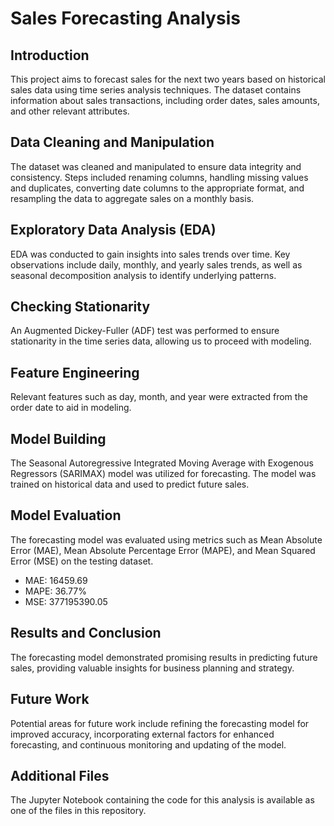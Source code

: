 # Sales Forecasting Analysis

## Introduction

This project aims to forecast sales for the next two years based on historical sales data using time series analysis techniques. The dataset contains information about sales transactions, including order dates, sales amounts, and other relevant attributes.

## Data Cleaning and Manipulation

The dataset was cleaned and manipulated to ensure data integrity and consistency. Steps included renaming columns, handling missing values and duplicates, converting date columns to the appropriate format, and resampling the data to aggregate sales on a monthly basis.

## Exploratory Data Analysis (EDA)

EDA was conducted to gain insights into sales trends over time. Key observations include daily, monthly, and yearly sales trends, as well as seasonal decomposition analysis to identify underlying patterns.

## Checking Stationarity

An Augmented Dickey-Fuller (ADF) test was performed to ensure stationarity in the time series data, allowing us to proceed with modeling.

## Feature Engineering

Relevant features such as day, month, and year were extracted from the order date to aid in modeling.

## Model Building

The Seasonal Autoregressive Integrated Moving Average with Exogenous Regressors (SARIMAX) model was utilized for forecasting. The model was trained on historical data and used to predict future sales.

## Model Evaluation

The forecasting model was evaluated using metrics such as Mean Absolute Error (MAE), Mean Absolute Percentage Error (MAPE), and Mean Squared Error (MSE) on the testing dataset.

- MAE: 16459.69
- MAPE: 36.77%
- MSE: 377195390.05

## Results and Conclusion

The forecasting model demonstrated promising results in predicting future sales, providing valuable insights for business planning and strategy.

## Future Work

Potential areas for future work include refining the forecasting model for improved accuracy, incorporating external factors for enhanced forecasting, and continuous monitoring and updating of the model.

## Additional Files

The Jupyter Notebook containing the code for this analysis is available as one of the files in this repository.
